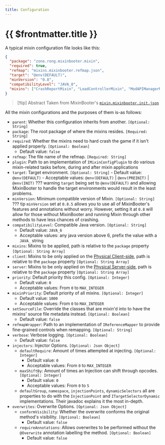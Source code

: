 ```yaml
---
title: Configuration
---
```


# {{ $frontmatter.title }}

A typical mixin configuration file looks like this:

```json
{
  "package": "zone.rong.mixinbooter.mixin",
  "required": true,
  "refmap": "mixins.mixinbooter.refmap.json",
  "target": "@env(DEFAULT)",
  "minVersion": "0.8",
  "compatibilityLevel": "JAVA_8",
  "mixins": ["CrashReportMixin", "LoadControllerMixin", "ModAPIManagerMixin"]
}
```

> [!tip] Abstract
> Taken from MixinBooter's [`mixin.mixinbooter.init.json`](https://github.com/CleanroomMC/MixinBooter/blob/main/src/main/resources/mixin.mixinbooter.init.json)

All the mixin configurations and the purposes of them is-as follows:

- `parent`: Whether this configuration inherits from another. `[Optional: String]`
- `package`: The root package of where the mixins resides. `[Required: String]`
- `required`: Whether the mixins need to hard crash the game if it isn't applied properly. `[Optional: Boolean]`
  - Default value: `false`
- `refmap`: The file name of the refmap. `[Required: String]`
- `plugin`: Path to an implementation of `IMixinConfigPlugin` to do various mixin-related tasks before, during and after mixin applications
- `target`: Target environment. `[Optional: String]` - Default value: `@env(DEFAULT)` - Acceptable values: `@env(DEFAULT)` | `@env(PREINIT)` | `@env(INIT)`
  ??? warning
  `target` being set to `@env(DEFAULT)` and allowing MixinBooter to handle the target environments would result in the least problems.
- `minVersion`: Minimum compatible version of Mixin. `[Optional: String]`
  ??? tip
  `minVersion` set at `0.8.5` allows you to use all of MixinBooter's features and annotations without worry. However, setting it at `0.8` will allow for those without MixinBooter and running Mixin through other methods to have less chances of crashing.
- `compatibilityLevel`: Compatible Java version. `[Optional: String]`
  - Default value: `JAVA_6`
  - Acceptable values: any java version above 6, prefix the value with a `JAVA_` string
- `mixins`: Mixins to be applied, path is relative to the `package` property `[Optional: String Array]`
- `client`: Mixins to be only applied on the [Physical Client-side](../../sidedness.md), path is relative to the `package` property `[Optional: String Array]`
- `server`: Mixins to be only applied on the [Physical Server-side](../../sidedness.md), path is relative to the `package` property `[Optional: String Array]`
- `priority`: Default priority this config. `[Optional: Integer]`
  - Default value: `0`
  - Acceptable values: From `0` to `MAX_INTEGER`
- `mixinPriority`: Default priority of all mixins. `[Optional: Integer]`
  - Default value: `1000`
  - Acceptable values: From `0` to `MAX_INTEGER`
- `setSourceFile`: Override the classes that are mixin'd into to have the mixins' source file metadata instead. `[Optional: Boolean]`
  - Default value: `false`
- `refmapWrapper`: Path to an implementation of `IReferenceMapper` to provide fine-grained controls when remapping. `[Optional: String]`
- `verbose`: Verbose logging. `[Optional: Boolean]`
  - Default value: `false`
- `injectors`: Injector Options. `[Optional: Json Object]`
  - `defaultRequire`: Amount of times attempted at injecting. `[Optional: Integer]`
    - Default value: `0`
    - Acceptable values: From `0` to `MAX_INTEGER`
  - `maxShiftBy`: Amount of times an Injection can shift through opcodes. `[Optional: Integer]`
    - Default value: `0`
    - Acceptable values: From `0` to `5`
  - `defaultGroup`, `namespace`, `injectionPoints`, `dynamicSelectors` all are properties to do with the `InjectionPoint` and `ITargetSelectorDynamic` implementations. Their javadoc explains it the most in-depth.
- `overwrites`: Overwrite Options. `[Optional: Json Object]`
  - `conformVisibility`: Whether the overwrite conforms the original method's visibility. `[Optional: Boolean]`
    - Default value: `false`
  - `requireAnnotations`: Allows overwrites to be performed without the `@Overwrite` annotation labelling the method. `[Optional: Boolean]`
    - Default value: `false`
